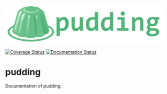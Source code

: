 ![Logo](_static/pudding-banner.jpg)

[![Coverage Status](https://coveralls.io/repos/github/Hekxsler/pudding/badge.svg?branch=master)](https://coveralls.io/github/Hekxsler/pudding?branch=master)
[![Documentation Status](https://readthedocs.org/projects/pudding/badge/?version=latest)](http://pudding.readthedocs.io/en/latest/?badge=latest)

# pudding

Documentation of pudding.
